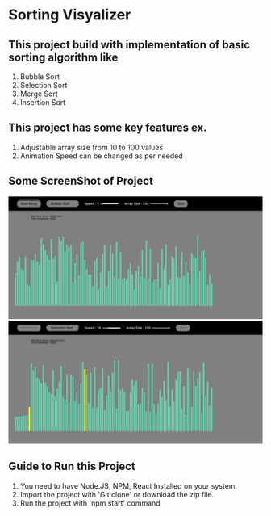 # Sorting Visyalizer
## This project build with implementation of basic sorting algorithm like
1. Bubble Sort
2. Selection Sort
3. Merge Sort
4. Insertion Sort

## This project has some key features ex.
1. Adjustable array size from 10 to 100 values
2. Animation Speed can be changed as per needed

## Some ScreenShot of Project
![This is an Image](./public/p1.png)
![This is an Image](./public/p2.png)

## Guide to Run this Project
1. You need to have Node.JS, NPM, React Installed on your system.
2. Import the project with 'Git clone' or download the zip file. 
3. Run the project with 'npm start' command
